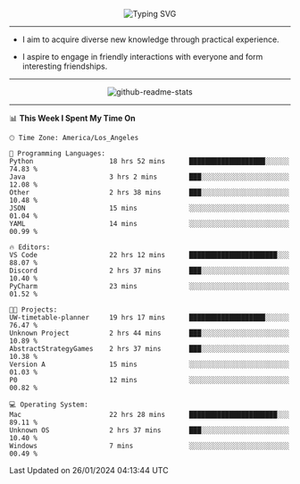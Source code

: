 <p align="center">
  <img src="https://readme-typing-svg.demolab.com?font=Fira+Code&weight=500&size=32&duration=2500&pause=1600&center=true&vCenter=true&random=false&width=1024&height=64&lines=Hi+there+%F0%9F%91%8B;I'm+delighted+you+could+make+it+here+%F0%9F%8E%89;I'm+Harry%2C+a+college+student+still+finding+my+way" alt="Typing SVG" />
</p>


---


- I aim to acquire diverse new knowledge through practical experience.

- I aspire to engage in friendly interactions with everyone and form interesting friendships.


---


<p align="center">
  <img src="https://github-readme-stats.vercel.app/api?username=Harry-Jing&show_icons=true" alt="github-readme-stats"/>
</p>


---

<!--START_SECTION:waka-->
📊 **This Week I Spent My Time On** 

```text
🕑︎ Time Zone: America/Los_Angeles

💬 Programming Languages: 
Python                   18 hrs 52 mins      ███████████████████░░░░░░   74.83 % 
Java                     3 hrs 2 mins        ███░░░░░░░░░░░░░░░░░░░░░░   12.08 % 
Other                    2 hrs 38 mins       ███░░░░░░░░░░░░░░░░░░░░░░   10.48 % 
JSON                     15 mins             ░░░░░░░░░░░░░░░░░░░░░░░░░   01.04 % 
YAML                     14 mins             ░░░░░░░░░░░░░░░░░░░░░░░░░   00.99 % 

🔥 Editors: 
VS Code                  22 hrs 12 mins      ██████████████████████░░░   88.07 % 
Discord                  2 hrs 37 mins       ███░░░░░░░░░░░░░░░░░░░░░░   10.40 % 
PyCharm                  23 mins             ░░░░░░░░░░░░░░░░░░░░░░░░░   01.52 % 

🐱‍💻 Projects: 
UW-timetable-planner     19 hrs 17 mins      ███████████████████░░░░░░   76.47 % 
Unknown Project          2 hrs 44 mins       ███░░░░░░░░░░░░░░░░░░░░░░   10.89 % 
AbstractStrategyGames    2 hrs 37 mins       ███░░░░░░░░░░░░░░░░░░░░░░   10.38 % 
Version A                15 mins             ░░░░░░░░░░░░░░░░░░░░░░░░░   01.03 % 
P0                       12 mins             ░░░░░░░░░░░░░░░░░░░░░░░░░   00.82 % 

💻 Operating System: 
Mac                      22 hrs 28 mins      ██████████████████████░░░   89.11 % 
Unknown OS               2 hrs 37 mins       ███░░░░░░░░░░░░░░░░░░░░░░   10.40 % 
Windows                  7 mins              ░░░░░░░░░░░░░░░░░░░░░░░░░   00.49 % 
```


 Last Updated on 26/01/2024 04:13:44 UTC
<!--END_SECTION:waka-->
